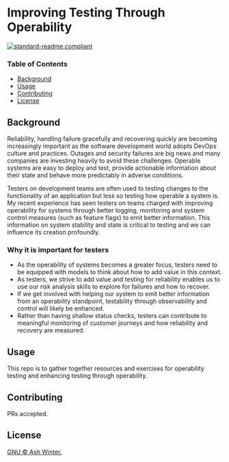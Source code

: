 # Improving Testing Through Operability

[![standard-readme compliant](https://img.shields.io/badge/readme%20style-standard-brightgreen.svg?style=flat-square)](https://github.com/RichardLitt/standard-readme)

### Table of Contents

- [Background](#background)
- [Usage](#usage)
- [Contributing](#contributing)
- [License](#license)

## Background

Reliability, handling failure gracefully and recovering quickly are becoming increasingly important as the software development world adopts DevOps culture and practices. Outages and security failures are big news and many companies are investing heavily to avoid these challenges. Operable systems are easy to deploy and test, provide actionable information about their state and behave more predictably in adverse conditions. 

Testers on development teams are often used to testing changes to the functionality of an application but less so testing how operable a system is. My recent experience has seen testers on teams charged with improving operability for systems through better logging, monitoring and system control measures (such as feature flags) to emit better information. This information on system stability and state is critical to testing and we can influence its creation profoundly.   

### Why it is important for testers

* As the operability of systems becomes a greater focus, testers need to be equipped with models to think about how to add value in this context.
* As testers, we strive to add value and testing for reliability enables us to use our risk analysis skills to explore for failures and how to recover.
* If we get involved with helping our system to emit better information from an operability standpoint, testability through observability and control will likely be enhanced.
* Rather than having shallow status checks, testers can contribute to meaningful monitoring of customer journeys and how reliability and recovery are measured.

## Usage

This repo is to gather together resources and exercises for operability testing and enhancing testing through operability.

## Contributing

PRs accepted.

## License

[GNU © Ash Winter.](./LICENSE)
